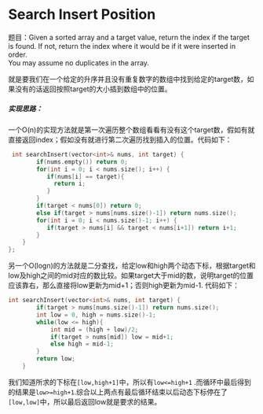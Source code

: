 # Search Insert Position

题目：Given a sorted array and a target value, return the index if the target is found. If not, return the index where it would be if it were inserted in order.
<br>You may assume no duplicates in the array.

就是要我们在一个给定的升序并且没有重复数字的数组中找到给定的target数，如果没有的话返回按照target的大小插到数组中的位置。

##### 实现思路：
一个O(n)的实现方法就是第一次遍历整个数组看看有没有这个target数，假如有就直接返回index；假如没有就进行第二次遍历找到插入的位置。代码如下：
```cpp
 int searchInsert(vector<int>& nums, int target) {
        if(nums.empty()) return 0;
        for(int i = 0; i < nums.size(); i++) {
           if(nums[i] == target){
             return i;
           }
        }
        if(target < nums[0]) return 0;
        else if(target > nums[nums.size()-1]) return nums.size();
        for(int i = 0; i < nums.size()-1; i++) {
           if(target > nums[i] && target < nums[i+1]) return i+1;
        }
    }
};
```
另一个O(logn)的方法就是二分查找，给定low和high两个动态下标，根据target和low及high之间的mid对应的数比较。如果target大于mid的数，说明target的位置应该靠右，那么直接将low更新为mid+1；否则high更新为mid-1.
代码如下：
```cpp
int searchInsert(vector<int>& nums, int target) {
        if(target > nums[nums.size()-1]) return nums.size();
        int low = 0, high = nums.size()-1;
        while(low <= high){
            int mid = (high + low)/2;
            if(target > nums[mid]) low = mid+1;
            else high = mid-1;
        }
        return low;
    }
```
我们知道所求的下标在`[low,high+1]`中，所以有`low<=high+1` .而循环中最后得到的结果是`low>=high+1`.综合以上两点有最后循环结束以后动态下标停在了`[low,low]`中，所以最后返回low就是要求的结果。
